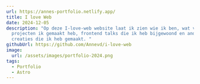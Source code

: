 ```yaml
---
url: https://annes-portfolio.netlify.app/
title: I love Web
date: 2024-12-05
description: "Op deze I-love-web website laat ik zien wie ik ben, wat voor
  projecten ik gemaakt heb, frontend talks die ik heb bijgewoond en andere
  creaties die ik heb gemaakt. "
githubUrl: https://github.com/Annevd/i-love-web
image:
  url: /assets/images/portfolio-2024.png
tags:
  - Portfolio
  - Astro
---
```

